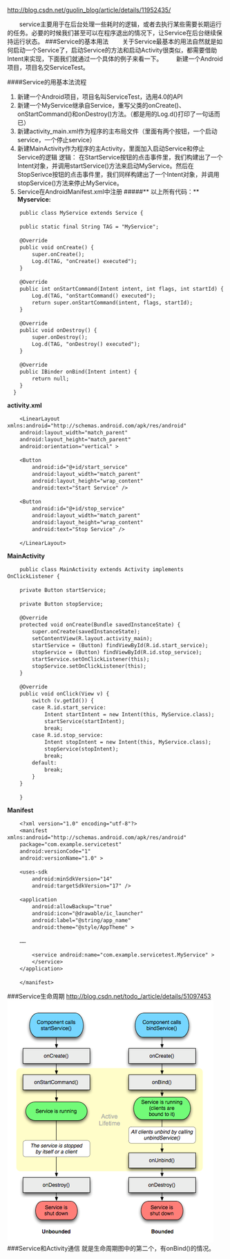 
http://blog.csdn.net/guolin_blog/article/details/11952435/

&emsp;&emsp;service主要用于在后台处理一些耗时的逻辑，或者去执行某些需要长期运行的任务。必要的时候我们甚至可以在程序退出的情况下，让Service在后台继续保持运行状态。
###Service的基本用法
&emsp;&emsp;关于Service最基本的用法自然就是如何启动一个Service了，启动Service的方法和启动Activity很类似，都需要借助Intent来实现，下面我们就通过一个具体的例子来看一下。
&emsp;&emsp;新建一个Android项目，项目名交ServiceTest。

####Service的用基本法流程
1. 新建一个Android项目，项目名叫ServiceTest，选用4.0的API
2. 新建一个MyService继承自Service，重写父类的onCreate()、onStartCommand()和onDestroy()方法。（都是用的Log.d()打印了一句话而已）
3. 新建activity_main.xml作为程序的主布局文件（里面有两个按钮，一个启动service，一个停止service）
4. 新建MainActivity作为程序的主Activity，里面加入启动Service和停止Service的逻辑
  逻辑：
  在StartService按钮的点击事件里，我们构建出了一个Intent对象，并调用startService()方法来启动MyService。然后在StopSerivce按钮的点击事件里，我们同样构建出了一个Intent对象，并调用stopService()方法来停止MyService。
5. Service在AndroidManifest.xml中注册
#####** 以上所有代码：** 
**Myservice:**
```
    public class MyService extends Service {  
  
    public static final String TAG = "MyService";  
  
    @Override  
    public void onCreate() {  
        super.onCreate();  
        Log.d(TAG, "onCreate() executed");  
    }  
  
    @Override  
    public int onStartCommand(Intent intent, int flags, int startId) {  
        Log.d(TAG, "onStartCommand() executed");  
        return super.onStartCommand(intent, flags, startId);  
    }  
      
    @Override  
    public void onDestroy() {  
        super.onDestroy();  
        Log.d(TAG, "onDestroy() executed");  
    }  
  
    @Override  
    public IBinder onBind(Intent intent) {  
        return null;  
    }  
  }
```  
**activity.xml**
```
    <LinearLayout xmlns:android="http://schemas.android.com/apk/res/android" 
    android:layout_width="match_parent"
    android:layout_height="match_parent"
    android:orientation="vertical" >
  
    <Button
        android:id="@+id/start_service"
        android:layout_width="match_parent"
        android:layout_height="wrap_content"
        android:text="Start Service" />
  
    <Button
        android:id="@+id/stop_service"
        android:layout_width="match_parent"
        android:layout_height="wrap_content"
        android:text="Stop Service" />
  
    </LinearLayout>
```
**MainActivity**
```
    public class MainActivity extends Activity implements OnClickListener {
  
    private Button startService;
  
    private Button stopService;
  
    @Override
    protected void onCreate(Bundle savedInstanceState) {
        super.onCreate(savedInstanceState);
        setContentView(R.layout.activity_main);
        startService = (Button) findViewById(R.id.start_service);
        stopService = (Button) findViewById(R.id.stop_service);
        startService.setOnClickListener(this);
        stopService.setOnClickListener(this);
    }
  
    @Override
    public void onClick(View v) {
        switch (v.getId()) {
        case R.id.start_service:
            Intent startIntent = new Intent(this, MyService.class);
            startService(startIntent);
            break;
        case R.id.stop_service:
            Intent stopIntent = new Intent(this, MyService.class);
            stopService(stopIntent);
            break;
        default:
            break;
        }
    }
  
    }
```
**Manifest**
```
    <?xml version="1.0" encoding="utf-8"?>
    <manifest xmlns:android="http://schemas.android.com/apk/res/android"  
    package="com.example.servicetest"  
    android:versionCode="1"  
    android:versionName="1.0" >
  
    <uses-sdk  
        android:minSdkVersion="14"  
        android:targetSdkVersion="17" />
  
    <application  
        android:allowBackup="true"  
        android:icon="@drawable/ic_launcher"  
        android:label="@string/app_name"  
        android:theme="@style/AppTheme" >
          
    ……
  
        <service android:name="com.example.servicetest.MyService" >
        </service>
    </application>
  
    </manifest>
```
###Service生命周期
http://blog.csdn.net/todo_/article/details/51097453
![](jpg/四大组件之service_生命周期_01.png)
###Service和Activity通信
就是生命周期图中的第二个，有onBind()的情况。
